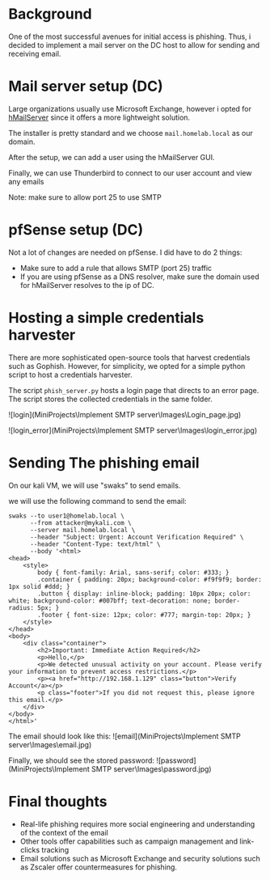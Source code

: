 # Background

One of the most successful avenues for initial access is phishing. Thus, i decided to implement a mail server on the DC host to allow for sending and receiving email.

# Mail server setup (DC)
Large organizations usually use Microsoft Exchange, however i opted for [hMailServer](https://www.hmailserver.com) since it offers a more lightweight solution. 

The installer is pretty standard and we choose `mail.homelab.local` as our domain. 

After the setup, we can add a user using the hMailServer GUI.

Finally, we can use Thunderbird to connect to our user account and view any emails

Note: make sure to allow port 25 to use SMTP

# pfSense setup (DC)

Not a lot of changes are needed on pfSense. I did have to do 2 things:
- Make sure to add a rule that allows SMTP (port 25) traffic
- If you are using pfSense as a DNS resolver, make sure the domain used for hMailServer resolves to the ip of DC.

# Hosting a simple credentials harvester 
There are more sophisticated open-source tools that harvest credentials such as Gophish. However, for simplicity, we opted for a simple python script to host a credentials harvester.

The script `phish_server.py` hosts a login page that directs to an error page. The script stores the collected credentials in the same folder.

![login](MiniProjects\Implement SMTP server\Images\Login_page.jpg)

![login_error](MiniProjects\Implement SMTP server\Images\login_error.jpg)


# Sending The phishing email

On our kali VM, we will use "swaks" to send emails.

we will use the following command to send the email:
```
swaks --to user1@homelab.local \
      --from attacker@mykali.com \
      --server mail.homelab.local \
      --header "Subject: Urgent: Account Verification Required" \
      --header "Content-Type: text/html" \
      --body '<html>
<head>
    <style>
        body { font-family: Arial, sans-serif; color: #333; }
        .container { padding: 20px; background-color: #f9f9f9; border: 1px solid #ddd; }
        .button { display: inline-block; padding: 10px 20px; color: white; background-color: #007bff; text-decoration: none; border-radius: 5px; }
        .footer { font-size: 12px; color: #777; margin-top: 20px; }
    </style>
</head>
<body>
    <div class="container">
        <h2>Important: Immediate Action Required</h2>
        <p>Hello,</p>
        <p>We detected unusual activity on your account. Please verify your information to prevent access restrictions.</p>
        <p><a href="http://192.168.1.129" class="button">Verify Account</a></p>
        <p class="footer">If you did not request this, please ignore this email.</p>
    </div>
</body>
</html>'

```

The email should look like this:
![email](MiniProjects\Implement SMTP server\Images\email.jpg)

Finally, we should see the stored password:
![password](MiniProjects\Implement SMTP server\Images\password.jpg)

# Final thoughts

- Real-life phishing requires more social engineering and understanding of the context of the email
- Other tools offer capabilities such as campaign management and link-clicks tracking
- Email solutions such as Microsoft Exchange and security solutions such as Zscaler offer countermeasures for phishing. 
